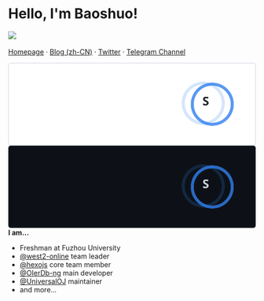 # Hello, I'm Baoshuo!

![](https://wakatime-badge.vercel.app/badge?style=flat-square)

[Homepage](https://baoshuo.ren/?utm_source=github.com&utm_medium=renbaoshuo&utm_campaign=profile-readme) ·
[Blog (zh-CN)](https://blog.baoshuo.ren/?utm_source=github.com&utm_medium=renbaoshuo&utm_campaign=profile-readme) ·
[Twitter](https://twitter.com/renbaoshuo) ·
[Telegram Channel](https://t.me/renbaoshuo)

<a href="https://github.com/renbaoshuo#gh-light-mode-only">
  <img src="https://raw.githubusercontent.com/renbaoshuo/profile-readme-stats-card/master/github-readme-stats_renbaoshuo.light.svg#gh-light-mode-only" align="right" alt="My GitHub Stats" />
</a>

<a href="https://github.com/renbaoshuo#gh-dark-mode-only">
  <img src="https://raw.githubusercontent.com/renbaoshuo/profile-readme-stats-card/master/github-readme-stats_renbaoshuo.dark.svg#gh-dark-mode-only" align="right" alt="My GitHub Stats" />
</a>

**I am...**

- Freshman at Fuzhou University
- [@west2-online](https://site.west2.online/) team leader
- [@hexojs](https://github.com/hexojs) core team member
- [@OIerDb-ng](https://github.com/OIerDb-ng) main developer
- [@UniversalOJ](https://github.com/UniversalOJ) maintainer
- and more...
